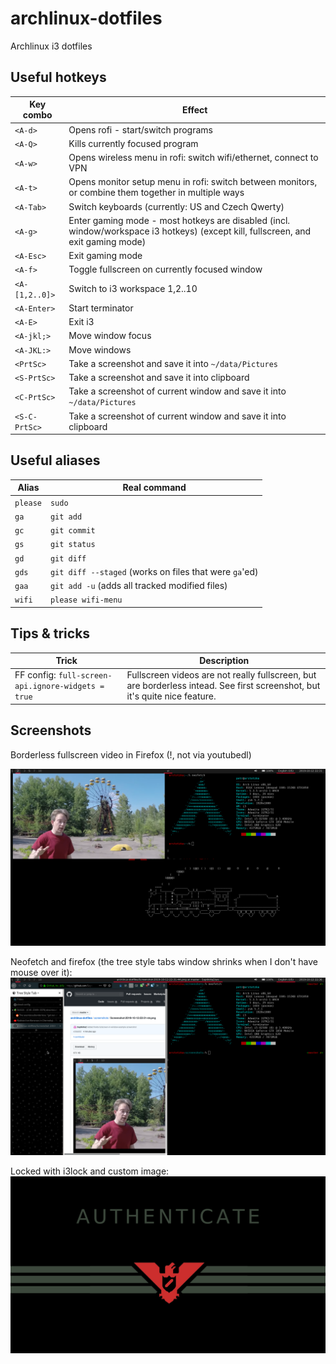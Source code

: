 # archlinux-dotfiles
Archlinux i3 dotfiles

## Useful hotkeys

|Key combo|Effect|
|---|---|
|`<A-d>`|Opens rofi - start/switch programs|
|`<A-Q>`|Kills currently focused program|
|`<A-w>`|Opens wireless menu in rofi: switch wifi/ethernet, connect to VPN|
|`<A-t>`|Opens monitor setup menu in rofi: switch between monitors, or combine them together in multiple ways|
|`<A-Tab>`|Switch keyboards (currently: US and Czech Qwerty)|
|`<A-g>`|Enter gaming mode - most hotkeys are disabled (incl. window/workspace i3 hotkeys) (except kill, fullscreen, and exit gaming mode)|
|`<A-Esc>`|Exit gaming mode|
|`<A-f>`|Toggle fullscreen on currently focused window|
|`<A-[1,2..0]>`|Switch to i3 workspace 1,2..10|
|`<A-Enter>`|Start terminator|
|`<A-E>`|Exit i3|
|`<A-jkl;>`|Move window focus|
|`<A-JKL:>`|Move windows|
|`<PrtSc>`|Take a screenshot and save it into `~/data/Pictures`|
|`<S-PrtSc>`|Take a screenshot and save it into clipboard|
|`<C-PrtSc>`|Take a screenshot of current window and save it into `~/data/Pictures`|
|`<S-C-PrtSc>`|Take a screenshot of current window and save it into clipboard|

## Useful aliases
|Alias|Real command|
|---|---|
|`please`|`sudo`|
|`ga`|`git add`|
|`gc`|`git commit`|
|`gs`|`git status`|
|`gd`|`git diff`|
|`gds`|`git diff --staged` (works on files that were `ga`'ed)|
|`gaa`|`git add -u` (adds all tracked modified files)|
|`wifi`|`please wifi-menu`|

## Tips & tricks
|Trick|Description|
|---|---|
| FF config: `full-screen-api.ignore-widgets = true` | Fullscreen videos are not really fullscreen, but are borderless intead. See first screenshot, but it's quite nice feature. |

## Screenshots

Borderless fullscreen video in Firefox (!, not via youtubedl)

![Borderless fullscreen video in Firefox](https://raw.githubusercontent.com/SoptikHa2/archlinux-dotfiles/master/screenshots/firefox-video-fullscreen-in-window.png)

Neofetch and firefox (the tree style tabs window shrinks when I don't have mouse over it):
![Screenshot Archlinux Rice i3 - Neofetch](https://raw.githubusercontent.com/SoptikHa2/archlinux-dotfiles/master/screenshots/firefox-neofetch.png)

Locked with i3lock and custom image:
![Screenshot Archlinux Rice i3 - locked](https://raw.githubusercontent.com/SoptikHa2/archlinux-dotfiles/master/lockscreen.png)
